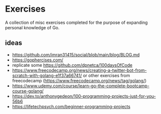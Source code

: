 # Exercises

A collection of misc exercises completed for the purpose of expanding personal knowledge of Go.


## ideas
- https://github.com/imran31415/social/blob/main/blog/BLOG.md
- https://gophercises.com/
- replicate some https://github.com/dpnetca/100daysOfCode
- https://www.freecodecamp.org/news/creating-a-twitter-bot-from-scratch-with-golang-e1f37a66741/ or other exercises from freecodecamp (https://www.freecodecamp.org/news/tag/golang/)
- https://www.udemy.com/course/learn-go-the-complete-bootcamp-course-golang/
- https://dev.to/anthonygedeon/100-programming-projects-just-for-you-56b6
- https://lifetechpsych.com/beginner-programming-projects

